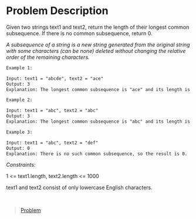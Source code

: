 # Problem Description

Given two strings text1 and text2, return the length of their longest common subsequence. If there is no common subsequence, return 0.

*A subsequence of a string is a new string generated from the original string with some characters (can be none) deleted without changing the relative order of the remaining characters.*

```txt
Example 1:

Input: text1 = "abcde", text2 = "ace" 
Output: 3  
Explanation: The longest common subsequence is "ace" and its length is 3.
```

```txt
Example 2:

Input: text1 = "abc", text2 = "abc"
Output: 3
Explanation: The longest common subsequence is "abc" and its length is 3.
```

```txt
Example 3:

Input: text1 = "abc", text2 = "def"
Output: 0
Explanation: There is no such common subsequence, so the result is 0.
```

*Constraints:*

1 <= text1.length, text2.length <= 1000

text1 and text2 consist of only lowercase English characters.

<br>

>[Problem](https://leetcode.com/problems/longest-common-subsequence/)
